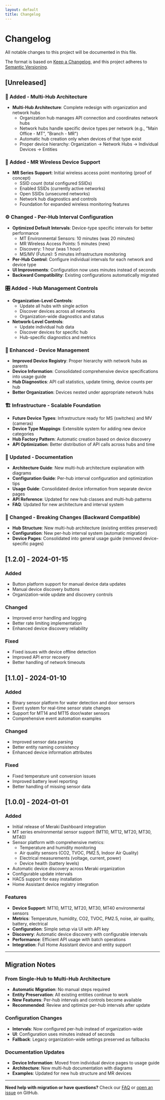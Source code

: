 ```yaml
---
layout: default
title: Changelog
---
```


# Changelog

All notable changes to this project will be documented in this file.

The format is based on [Keep a Changelog](https://keepachangelog.com/en/1.0.0/),
and this project adheres to [Semantic Versioning](https://semver.org/spec/v2.0.0.html).

## [Unreleased]

### 🚀 Added - Multi-Hub Architecture
- **Multi-Hub Architecture**: Complete redesign with organization and network hubs
  - Organization hub manages API connection and coordinates network hubs
  - Network hubs handle specific device types per network (e.g., "Main Office - MT", "Branch - MR")
  - Automatic hub creation only when devices of that type exist
  - Proper device hierarchy: Organization → Network Hubs → Individual Devices → Entities

### 📡 Added - MR Wireless Device Support
- **MR Series Support**: Initial wireless access point monitoring (proof of concept)
  - SSID count (total configured SSIDs)
  - Enabled SSIDs (currently active networks)
  - Open SSIDs (unsecured networks)
  - Network hub diagnostics and controls
  - Foundation for expanded wireless monitoring features

### ⚙️ Changed - Per-Hub Interval Configuration
- **Optimized Default Intervals**: Device-type specific intervals for better performance
  - MT Environmental Sensors: 10 minutes (was 20 minutes)
  - MR Wireless Access Points: 5 minutes (new)
  - Discovery: 1 hour (was 1 hour)
  - MS/MV (Future): 5 minutes infrastructure monitoring
- **Per-Hub Control**: Configure individual intervals for each network and device type
- **UI Improvements**: Configuration now uses minutes instead of seconds
- **Backward Compatibility**: Existing configurations automatically migrated

### 🎛️ Added - Hub Management Controls
- **Organization-Level Controls**:
  - Update all hubs with single action
  - Discover devices across all networks
  - Organization-wide diagnostics and status
- **Network-Level Controls**:
  - Update individual hub data
  - Discover devices for specific hub
  - Hub-specific diagnostics and metrics

### 📱 Enhanced - Device Management
- **Improved Device Registry**: Proper hierarchy with network hubs as parents
- **Device Information**: Consolidated comprehensive device specifications into usage guide
- **Hub Diagnostics**: API call statistics, update timing, device counts per hub
- **Better Organization**: Devices nested under appropriate network hubs

### 🏗️ Infrastructure - Scalable Foundation
- **Future Device Types**: Infrastructure ready for MS (switches) and MV (cameras)
- **Device Type Mappings**: Extensible system for adding new device categories
- **Hub Factory Pattern**: Automatic creation based on device discovery
- **API Optimization**: Better distribution of API calls across hubs and time

### 📖 Updated - Documentation
- **Architecture Guide**: New multi-hub architecture explanation with diagrams
- **Configuration Guide**: Per-hub interval configuration and optimization tips
- **Usage Guide**: Consolidated device information from separate device pages
- **API Reference**: Updated for new hub classes and multi-hub patterns
- **FAQ**: Updated for new architecture and interval system

### 🔄 Changed - Breaking Changes (Backward Compatible)
- **Hub Structure**: New multi-hub architecture (existing entities preserved)
- **Configuration**: New per-hub interval system (automatic migration)
- **Device Pages**: Consolidated into general usage guide (removed device-specific pages)

## [1.2.0] - 2024-01-15

### Added
- Button platform support for manual device data updates
- Manual device discovery buttons
- Organization-wide update and discovery controls

### Changed
- Improved error handling and logging
- Better rate limiting implementation
- Enhanced device discovery reliability

### Fixed
- Fixed issues with device offline detection
- Improved API error recovery
- Better handling of network timeouts

## [1.1.0] - 2024-01-10

### Added
- Binary sensor platform for water detection and door sensors
- Event system for real-time sensor state changes
- Support for MT14 and MT15 door/water sensors
- Comprehensive event automation examples

### Changed
- Improved sensor data parsing
- Better entity naming consistency
- Enhanced device information attributes

### Fixed
- Fixed temperature unit conversion issues
- Improved battery level reporting
- Better handling of missing sensor data

## [1.0.0] - 2024-01-01

### Added
- Initial release of Meraki Dashboard integration
- MT series environmental sensor support (MT10, MT12, MT20, MT30, MT40)
- Sensor platform with comprehensive metrics:
  - Temperature and humidity monitoring
  - Air quality sensors (CO2, TVOC, PM2.5, Indoor Air Quality)
  - Electrical measurements (voltage, current, power)
  - Device health (battery levels)
- Automatic device discovery across Meraki organization
- Configurable update intervals
- HACS support for easy installation
- Home Assistant device registry integration

### Features
- **Device Support**: MT10, MT12, MT20, MT30, MT40 environmental sensors
- **Metrics**: Temperature, humidity, CO2, TVOC, PM2.5, noise, air quality, battery, electrical
- **Configuration**: Simple setup via UI with API key
- **Discovery**: Automatic device discovery with configurable intervals
- **Performance**: Efficient API usage with batch operations
- **Integration**: Full Home Assistant device and entity support

---

## Migration Notes

### From Single-Hub to Multi-Hub Architecture
- **Automatic Migration**: No manual steps required
- **Entity Preservation**: All existing entities continue to work
- **New Features**: Per-hub intervals and controls become available
- **Recommended**: Review and optimize per-hub intervals after update

### Configuration Changes
- **Intervals**: Now configured per-hub instead of organization-wide
- **UI**: Configuration uses minutes instead of seconds
- **Fallback**: Legacy organization-wide settings preserved as fallbacks

### Documentation Updates
- **Device Information**: Moved from individual device pages to usage guide
- **Architecture**: New multi-hub documentation with diagrams
- **Examples**: Updated for new hub structure and MR devices

---

**Need help with migration or have questions?** Check our [FAQ](faq.md) or [open an issue](https://github.com/rknightion/meraki-dashboard-ha/issues) on GitHub. 